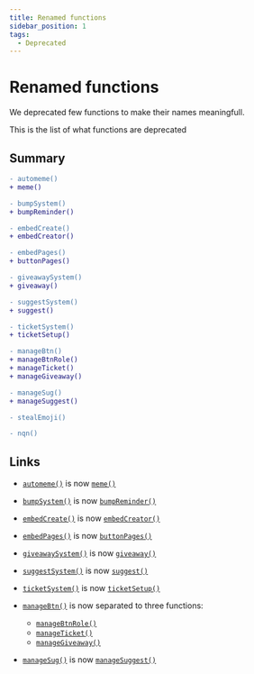 ```yaml
---
title: Renamed functions
sidebar_position: 1
tags:
  - Deprecated
---
```


# Renamed functions

We deprecated few functions to make their names meaningfull.

This is the list of what functions are deprecated

## Summary

```diff
- automeme()
+ meme()

- bumpSystem()
+ bumpReminder()

- embedCreate()
+ embedCreator()

- embedPages()
+ buttonPages()

- giveawaySystem()
+ giveaway()

- suggestSystem()
+ suggest()

- ticketSystem()
+ ticketSetup()

- manageBtn() 
+ manageBtnRole()
+ manageTicket()
+ manageGiveaway()

- manageSug()
+ manageSuggest()

- stealEmoji()

- nqn()
```

## Links

- [`automeme()`](https://v3--simplyd.netlify.app/docs/Systems/automeme) is now [`meme()`](/docs/systems/meme.md)

- [`bumpSystem()`](https://v3--simplyd.netlify.app/docs/Systems/bumpSystem) is now [`bumpReminder()`](/docs/systems/bumpreminder.md)

- [`embedCreate()`](https://v3--simplyd.netlify.app/docs/General/embedCreate) is now [`embedCreator()`](/docs/general/embedcreator.md)

- [`embedPages()`](https://v3--simplyd.netlify.app/docs/General/embedPages) is now [`buttonPages()`](/docs/general/buttonpages.md)

- [`giveawaySystem()`](https://v3--simplyd.netlify.app/docs/Systems/giveawaySystem) is now [`giveaway()`](/docs/systems/giveaway.md)

- [`suggestSystem()`](https://v3--simplyd.netlify.app/docs/Systems/suggestSystem) is now [`suggest()`](/docs/systems/suggest.md)

- [`ticketSystem()`](https://v3--simplyd.netlify.app/docs/Systems/ticketSystem) is now [`ticketSetup()`](/docs/systems/ticketsetup.md)

- [`manageBtn()`](https://v3--simplyd.netlify.app/docs/Handler/manageBtn) is now separated to three functions:

  * [`manageBtnRole()`](/docs/handler/managebtnrole.md)
  * [`manageTicket()`](/docs/handler/manageticket.md)
  * [`manageGiveaway()`](/docs/handler/managegiveaway.md)

- [`manageSug()`](https://v3--simplyd.netlify.app/docs/Handler/manageSug) is now [`manageSuggest()`](/docs/handler/managesuggest.md)